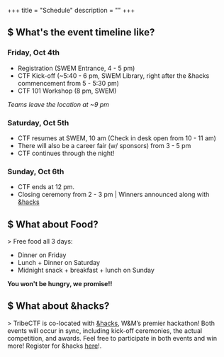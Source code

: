 +++
title = "Schedule"
description = ""
+++


## $ What's the event timeline like?

### Friday, Oct 4th

- Registration (SWEM Entrance, 4 - 5 pm)
- CTF Kick-off (~5:40 - 6 pm, SWEM Library, right after the &hacks commencement from 5 - 5:30 pm)
- CTF 101 Workshop (8 pm, SWEM)
 
*Teams leave the location at ~9 pm*

   

### Saturday, Oct 5th

- CTF resumes at SWEM, 10 am (Check in desk open from 10 - 11 am)
- There will also be a career fair (w/ sponsors) from 3 - 5 pm
- CTF continues through the night! 
 

### Sunday, Oct 6th

- CTF ends at 12 pm. 
- Closing ceremony from 2 - 3 pm | Winners announced along with [&hacks](https://andhacks.cs.wm.edu)
 

## $ What about Food? 
\> Free food all 3 days:

  - Dinner on Friday 
  - Lunch + Dinner on Saturday  
  - Midnight snack +  breakfast + lunch on Sunday
  
**You won't be hungry, we promise!!**


## $ What about &hacks?
\> TribeCTF is co-located with [&hacks](https://andhacks.cs.wm.edu), W&M’s premier hackathon! Both events will occur in sync, including kick-off ceremonies, the actual competition, and awards. Feel free to participate in both events and win more! Register for &hacks [here](https://docs.google.com/forms/d/e/1FAIpQLSfL1jcL2eYOH9Qh8R64KuUBwy93sw6rIiu2hVcZcE9TY6RUGw/viewform?usp=send_form)!. 

 